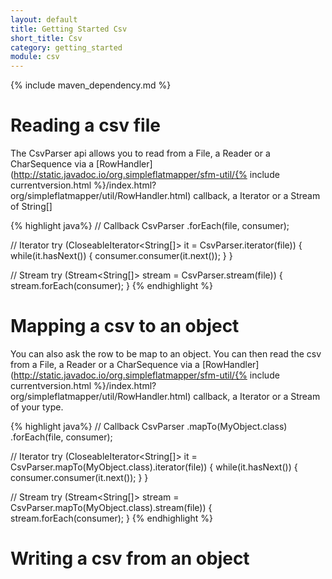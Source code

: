```yaml
---
layout: default
title: Getting Started Csv
short_title: Csv
category: getting_started
module: csv
---
```


{% include maven_dependency.md %}

# Reading a csv file

The CsvParser api allows you to read from a File, a Reader or a CharSequence
via a [RowHandler](http://static.javadoc.io/org.simpleflatmapper/sfm-util/{% include currentversion.html %}/index.html?org/simpleflatmapper/util/RowHandler.html) callback, 
a Iterator or a Stream of String[]

{% highlight java%}
// Callback
CsvParser
    .forEach(file, consumer);
    
// Iterator
try (CloseableIterator<String[]> it = CsvParser.iterator(file)) {
    while(it.hasNext()) {
        consumer.consumer(it.next());
    }
}

// Stream
try (Stream<String[]> stream = CsvParser.stream(file)) {
    stream.forEach(consumer);
}
{% endhighlight %}

# Mapping a csv to an object

You can also ask the row to be map to an object. You can then read the csv from a File, a Reader 
or a CharSequence via a [RowHandler](http://static.javadoc.io/org.simpleflatmapper/sfm-util/{% include currentversion.html %}/index.html?org/simpleflatmapper/util/RowHandler.html) callback, 
a Iterator or a Stream of your type.

{% highlight java%}
// Callback
CsvParser
    .mapTo(MyObject.class)
    .forEach(file, consumer);
    
// Iterator
try (CloseableIterator<String[]> it = 
        CsvParser.mapTo(MyObject.class).iterator(file)) {
    while(it.hasNext()) {
        consumer.consumer(it.next());
    }
}

// Stream
try (Stream<String[]> stream = 
        CsvParser.mapTo(MyObject.class).stream(file)) {
    stream.forEach(consumer);
}
{% endhighlight %}


# Writing a csv from an object
